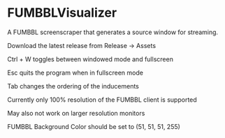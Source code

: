 # FUMBBLVisualizer
A FUMBBL screenscraper that generates a source window for streaming.

Download the latest release from Release -> Assets

Ctrl + W toggles between windowed mode and fullscreen

Esc quits the program when in fullscreen mode

Tab changes the ordering of the inducements

Currently only 100% resolution of the FUMBBL client is supported

May also not work on larger resolution monitors

FUMBBL Background Color should be set to (51, 51, 51, 255)
